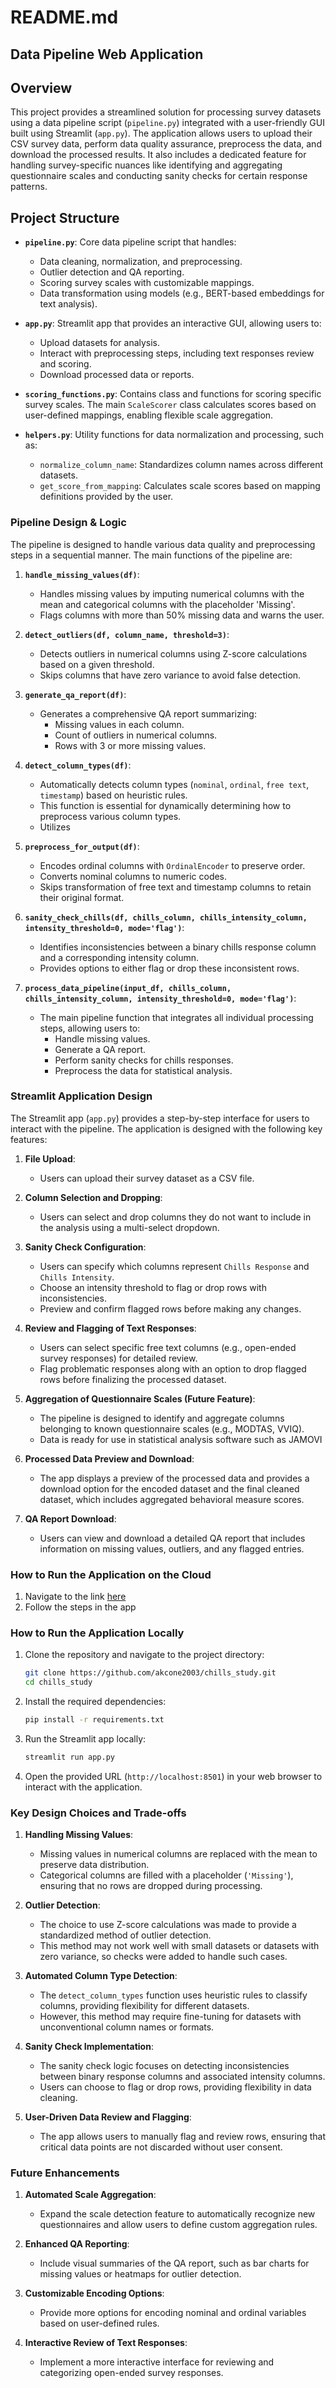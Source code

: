 # README.md

## Data Pipeline Web Application

## Overview
This project provides a streamlined solution for processing survey datasets using a data pipeline script (`pipeline.py`) integrated with a user-friendly GUI built using Streamlit (`app.py`). The application allows users to upload their CSV survey data, perform data quality assurance, preprocess the data, and download the processed results. It also includes a dedicated feature for handling survey-specific nuances like identifying and aggregating questionnaire scales and conducting sanity checks for certain response patterns.

## Project Structure

- **`pipeline.py`**: Core data pipeline script that handles:
  - Data cleaning, normalization, and preprocessing.
  - Outlier detection and QA reporting.
  - Scoring survey scales with customizable mappings.
  - Data transformation using models (e.g., BERT-based embeddings for text analysis).

- **`app.py`**: Streamlit app that provides an interactive GUI, allowing users to:
  - Upload datasets for analysis.
  - Interact with preprocessing steps, including text responses review and scoring.
  - Download processed data or reports.

- **`scoring_functions.py`**: Contains class and functions for scoring specific survey scales. The main `ScaleScorer` class calculates scores based on user-defined mappings, enabling flexible scale aggregation.

- **`helpers.py`**: Utility functions for data normalization and processing, such as:
  - `normalize_column_name`: Standardizes column names across different datasets.
  - `get_score_from_mapping`: Calculates scale scores based on mapping definitions provided by the user.

### Pipeline Design & Logic

The pipeline is designed to handle various data quality and preprocessing steps in a sequential manner. The main functions of the pipeline are:

1. **`handle_missing_values(df)`**:
    - Handles missing values by imputing numerical columns with the mean and categorical columns with the placeholder 'Missing'.
    - Flags columns with more than 50% missing data and warns the user.

2. **`detect_outliers(df, column_name, threshold=3)`**:
    - Detects outliers in numerical columns using Z-score calculations based on a given threshold.
    - Skips columns that have zero variance to avoid false detection.

3. **`generate_qa_report(df)`**:
    - Generates a comprehensive QA report summarizing:
      - Missing values in each column.
      - Count of outliers in numerical columns.
      - Rows with 3 or more missing values.

4. **`detect_column_types(df)`**:
    - Automatically detects column types (`nominal`, `ordinal`, `free text`, `timestamp`) based on heuristic rules.
    - This function is essential for dynamically determining how to preprocess various column types.
    - Utilizes

5. **`preprocess_for_output(df)`**:
    - Encodes ordinal columns with `OrdinalEncoder` to preserve order.
    - Converts nominal columns to numeric codes.
    - Skips transformation of free text and timestamp columns to retain their original format.

6. **`sanity_check_chills(df, chills_column, chills_intensity_column, intensity_threshold=0, mode='flag')`**:
    - Identifies inconsistencies between a binary chills response column and a corresponding intensity column.
    - Provides options to either flag or drop these inconsistent rows.

7. **`process_data_pipeline(input_df, chills_column, chills_intensity_column, intensity_threshold=0, mode='flag')`**:
    - The main pipeline function that integrates all individual processing steps, allowing users to:
      - Handle missing values.
      - Generate a QA report.
      - Perform sanity checks for chills responses.
      - Preprocess the data for statistical analysis.

### Streamlit Application Design

The Streamlit app (`app.py`) provides a step-by-step interface for users to interact with the pipeline. The application is designed with the following key features:

1. **File Upload**:
   - Users can upload their survey dataset as a CSV file.
   
2. **Column Selection and Dropping**:
   - Users can select and drop columns they do not want to include in the analysis using a multi-select dropdown.

3. **Sanity Check Configuration**:
   - Users can specify which columns represent `Chills Response` and `Chills Intensity`.
   - Choose an intensity threshold to flag or drop rows with inconsistencies.
   - Preview and confirm flagged rows before making any changes.

4. **Review and Flagging of Text Responses**:
   - Users can select specific free text columns (e.g., open-ended survey responses) for detailed review.
   - Flag problematic responses along with an option to drop flagged rows before finalizing the processed dataset.

5. **Aggregation of Questionnaire Scales (Future Feature)**:
   - The pipeline is designed to identify and aggregate columns belonging to known questionnaire scales (e.g., MODTAS, VVIQ).
   - Data is ready for use in statistical analysis software such as JAMOVI

6. **Processed Data Preview and Download**:
   - The app displays a preview of the processed data and provides a download option for the encoded dataset and the final cleaned dataset, which includes aggregated behavioral measure scores.

7. **QA Report Download**:
   - Users can view and download a detailed QA report that includes information on missing values, outliers, and any flagged entries.

### How to Run the Application on the Cloud
1. Navigate to the link [here](https://behavioral-survey-processing-app.streamlit.app/)
2. Follow the steps in the app

### How to Run the Application Locally
1. Clone the repository and navigate to the project directory:
   ```bash
   git clone https://github.com/akcone2003/chills_study.git
   cd chills_study
   ```

2. Install the required dependencies:
   ```bash
   pip install -r requirements.txt
   ```

3. Run the Streamlit app locally:
   ```bash
   streamlit run app.py
   ```

4. Open the provided URL (`http://localhost:8501`) in your web browser to interact with the application.

### Key Design Choices and Trade-offs
1. **Handling Missing Values**:
   - Missing values in numerical columns are replaced with the mean to preserve data distribution.
   - Categorical columns are filled with a placeholder (`'Missing'`), ensuring that no rows are dropped during processing.
   
2. **Outlier Detection**:
   - The choice to use Z-score calculations was made to provide a standardized method of outlier detection.
   - This method may not work well with small datasets or datasets with zero variance, so checks were added to handle such cases.

3. **Automated Column Type Detection**:
   - The `detect_column_types` function uses heuristic rules to classify columns, providing flexibility for different datasets.
   - However, this method may require fine-tuning for datasets with unconventional column names or formats.

4. **Sanity Check Implementation**:
   - The sanity check logic focuses on detecting inconsistencies between binary response columns and associated intensity columns.
   - Users can choose to flag or drop rows, providing flexibility in data cleaning.

5. **User-Driven Data Review and Flagging**:
   - The app allows users to manually flag and review rows, ensuring that critical data points are not discarded without user consent.

### Future Enhancements
1. **Automated Scale Aggregation**:
   - Expand the scale detection feature to automatically recognize new questionnaires and allow users to define custom aggregation rules.

2. **Enhanced QA Reporting**:
   - Include visual summaries of the QA report, such as bar charts for missing values or heatmaps for outlier detection.

3. **Customizable Encoding Options**:
   - Provide more options for encoding nominal and ordinal variables based on user-defined rules.

4. **Interactive Review of Text Responses**:
   - Implement a more interactive interface for reviewing and categorizing open-ended survey responses.
